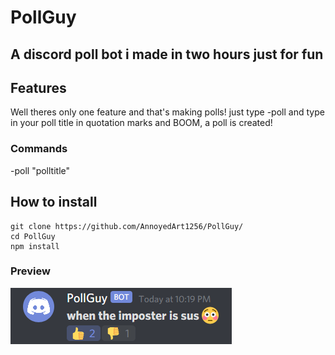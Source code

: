# PollGuy
## A discord poll bot i made in two hours just for fun


## Features
Well theres only one feature and that's making polls! just type -poll and type in your poll title in quotation marks and BOOM, a poll is created! 
### Commands
-poll "polltitle"
## How to install
```
git clone https://github.com/AnnoyedArt1256/PollGuy/
cd PollGuy
npm install
```
### Preview
![](https://raw.githubusercontent.com/AnnoyedArt1256/PollGuy/main/demo.png)  
